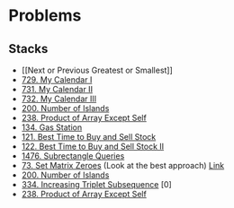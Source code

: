 # Problems
## Stacks
- [[Next or Previous Greatest or Smallest]]
- [729. My Calendar I](https://leetcode.com/problems/my-calendar-i/)
- [731. My Calendar II](https://leetcode.com/problems/my-calendar-ii/)
- [732. My Calendar III](https://leetcode.com/problems/my-calendar-iii/)
- [200. Number of Islands](https://leetcode.com/problems/number-of-islands/)
- [238. Product of Array Except Self](https://leetcode.com/problems/product-of-array-except-self/)
- [134. Gas Station](https://leetcode.com/problems/gas-station/)
- [121. Best Time to Buy and Sell Stock](https://leetcode.com/problems/best-time-to-buy-and-sell-stock/)
- [122. Best Time to Buy and Sell Stock II](https://leetcode.com/problems/best-time-to-buy-and-sell-stock-ii/)
- [1476. Subrectangle Queries](https://leetcode.com/problems/subrectangle-queries/)
- [73. Set Matrix Zeroes](https://leetcode.com/problems/set-matrix-zeroes/) (Look at the best approach) [Link](SetMatrixZero.md)
- [200. Number of Islands](https://leetcode.com/problems/number-of-islands/)
- [334. Increasing Triplet Subsequence](https://leetcode.com/problems/increasing-triplet-subsequence/) [0]
- [238. Product of Array Except Self](https://leetcode.com/problems/product-of-array-except-self/)